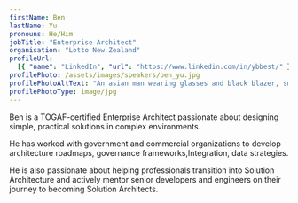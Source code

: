 ```yaml
---
firstName: Ben
lastName: Yu
pronouns: He/Him
jobTitle: "Enterprise Architect"
organisation: "Lotto New Zealand"
profileUrl:
  [{ "name": "LinkedIn", "url": "https://www.linkedin.com/in/ybbest/" }]
profilePhoto: /assets/images/speakers/ben_yu.jpg
profilePhotoAltText: "An asian man wearing glasses and black blazer, smiling at the camera."
profilePhotoType: image/jpg
---
```


Ben is a TOGAF-certified Enterprise Architect passionate about designing simple, practical solutions in complex environments.

He has worked with government and commercial organizations to develop architecture roadmaps, governance frameworks,Integration, data strategies.

He is also passionate about helping professionals transition into Solution Architecture and actively mentor senior developers and engineers on their journey to becoming Solution Architects.
